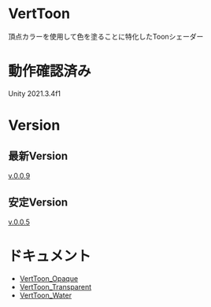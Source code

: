 # VertToon

頂点カラーを使用して色を塗ることに特化したToonシェーダー

# 動作確認済み
Unity 2021.3.4f1

# Version
## 最新Version
[v.0.0.9](https://github.com/ayaha401/VertToonShader/releases/tag/v.0.0.9)
## 安定Version
[v.0.0.5](https://github.com/ayaha401/VertToonShader/releases/tag/v.0.0.5)

# ドキュメント
* [VertToon_Opaque](https://github.com/ayaha401/VertToonShader/blob/main/MD/VertToon_Opaque.md)
* [VertToon_Transparent](https://github.com/ayaha401/VertToonShader/blob/main/MD/VertToon_Transparent.md)
* [VertToon_Water](https://github.com/ayaha401/VertToonShader/blob/main/MD/VertToon_Water.md)
